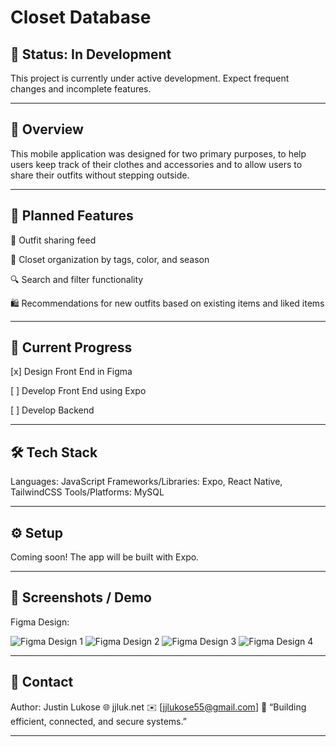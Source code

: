 # Closet Database

## 🚧 Status: In Development
This project is currently under active development. Expect frequent changes and incomplete features.

---

## 📖 Overview

This mobile application was designed for two primary purposes, to help users keep track of their clothes and accessories and to allow users to share their outfits without stepping outside.

---

## 🧩 Planned Features

📸 Outfit sharing feed

🧥 Closet organization by tags, color, and season

🔍 Search and filter functionality

🛍️ Recommendations for new outfits based on existing items and liked items

---

## 🚀 Current Progress

[x] Design Front End in Figma

[ ] Develop Front End using Expo

[ ] Develop Backend

---

## 🛠️ Tech Stack

Languages: JavaScript
Frameworks/Libraries: Expo, React Native, TailwindCSS
Tools/Platforms: MySQL

---

## ⚙️ Setup

Coming soon! The app will be built with Expo.

---

## 📸 Screenshots / Demo

Figma Design: 

![Figma Design 1](./assets/demo/figma_1.png)
![Figma Design 2](./assets/demo/figma_2.png)
![Figma Design 3](./assets/demo/figma_3.png)
![Figma Design 4](./assets/demo/figma_4.png)

---

## 💬 Contact

Author: Justin Lukose
🌐 jjluk.net
✉️ [jjlukose55@gmail.com]
🧠 “Building efficient, connected, and secure systems.”

---